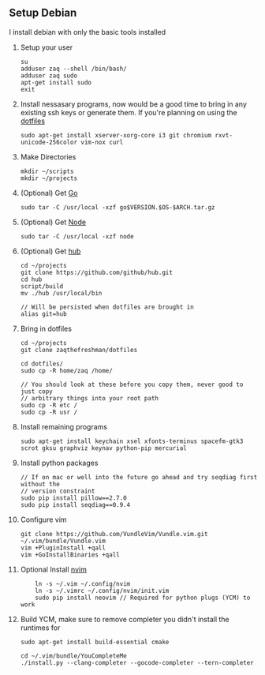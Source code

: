 Setup Debian
--
I install debian with only the basic tools installed

1. Setup your user
	```
	su
	adduser zaq --shell /bin/bash/
	adduser zaq sudo
	apt-get install sudo
	exit
	```

2. Install nessasary programs, now would be a good time to bring in any existing ssh keys or generate them. If you're planning on using the [dotfiles](https://github.com/zaqthefreshman/dotfiles)
	```
	sudo apt-get install xserver-xorg-core i3 git chromium rxvt-unicode-256color vim-nox curl
	```

3. Make Directories
	```
	mkdir ~/scripts
	mkdir ~/projects
	```

4. (Optional) Get [Go](https://golang.org/dl/)
	```
	sudo tar -C /usr/local -xzf go$VERSION.$OS-$ARCH.tar.gz
	```

5. (Optional) Get [Node](https://nodejs.org/en/download/stable)
	```
	sudo tar -C /usr/local -xzf node

	```

6. (Optional) Get [hub](https://hub.github.com/)
	```
	cd ~/projects
	git clone https://github.com/github/hub.git
	cd hub
	script/build
	mv ./hub /usr/local/bin

	// Will be persisted when dotfiles are brought in
	alias git=hub
	```

7. Bring in dotfiles
	```
	cd ~/projects
	git clone zaqthefreshman/dotfiles

	cd dotfiles/
	sudo cp -R home/zaq /home/

	// You should look at these before you copy them, never good to just copy
	// arbitrary things into your root path
	sudo cp -R etc /
	sudo cp -R usr /
	```

8. Install remaining programs
	```
	sudo apt-get install keychain xsel xfonts-terminus spacefm-gtk3 scrot gksu graphviz keynav python-pip mercurial
	```

9. Install python packages
	```
	// If on mac or well into the future go ahead and try seqdiag first without the
	// version constraint
	sudo pip install pillow==2.7.0
	sudo pip install seqdiag==0.9.4
	```

10. Configure vim
	```
	git clone https://github.com/VundleVim/Vundle.vim.git ~/.vim/bundle/Vundle.vim
	vim +PluginInstall +qall
	vim +GoInstallBinaries +qall
	```
11. Optional Install [nvim](https://github.com/neovim/neovim/wiki/Building-Neovim)
	```
    	ln -s ~/.vim ~/.config/nvim
    	ln -s ~/.vimrc ~/.config/nvim/init.vim
    	sudo pip install neovim // Required for python plugs (YCM) to work
	```

11. Build YCM, make sure to remove completer you didn't install the runtimes for
	```
	sudo apt-get install build-essential cmake

	cd ~/.vim/bundle/YouCompleteMe
	./install.py --clang-completer --gocode-completer --tern-completer
	```
